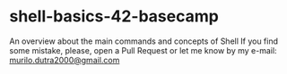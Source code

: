 # shell-basics-42-basecamp
An overview about the main commands and concepts of Shell
If you find some mistake, please, open a Pull Request or let me know by my e-mail: murilo.dutra2000@gmail.com
